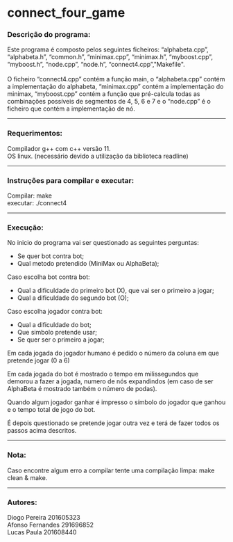 # connect_four_game

### Descrição do programa:

Este programa é composto pelos seguintes ficheiros: “alphabeta.cpp”, “alphabeta.h”, “common.h”, “minimax.cpp”, “minimax.h”, “myboost.cpp”, “myboost.h”, “node.cpp”, “node.h”, “connect4.cpp”,"Makefile". <br/> <br/> 
O ficheiro “connect4.cpp” contém a função main,  o “alphabeta.cpp” contém a implementação do alphabeta, “minimax.cpp” contém a implementação do minimax, “myboost.cpp” contém a função que pré-calcula todas as combinações possíveis de segmentos de 4, 5, 6 e 7 e o “node.cpp” é o ficheiro que contém a implementação de nó. <br/> 

-------------------------------------------

### Requerimentos:

Compilador g++ com c++ versão 11. <br/>
OS linux. (necessário devido a utilização da biblioteca readline)

-------------------------------------------

### Instruções para compilar e executar:

Compilar: make <br/> 
executar: ./connect4 <br/> 

-------------------------------------------

### Execução:

No inicio do programa vai ser questionado as seguintes perguntas: <br/> 
* Se quer bot contra bot; <br/> 
* Qual metodo pretendido (MiniMax ou AlphaBeta); <br/> 

Caso escolha bot contra bot: <br/> 
* Qual a dificuldade do primeiro bot (X), que vai ser o primeiro a jogar; <br/> 
* Qual a dificuldade do segundo bot (O); <br/> 

Caso escolha jogador contra bot: <br/> 
* Qual a dificuldade do bot; <br/> 
* Que simbolo pretende usar; <br/> 
* Se quer ser o primeiro a jogar; <br/> 

Em cada jogada do jogador humano é pedido o número da coluna em que pretende jogar (0 a 6) <br/> 

Em cada jogada do bot é mostrado o tempo em milissegundos que demorou a fazer a jogada, numero de nós expandindos (em caso de ser AlphaBeta é mostrado também o número de podas). <br/> 

Quando algum jogador ganhar é impresso o símbolo do jogador que ganhou e o tempo total de jogo do bot. <br/> 

É depois questionado se pretende jogar outra vez e terá de fazer todos os passos acima descritos. <br/> 

-------------------------------------------

### Nota:

Caso encontre algum erro a compilar tente uma compilação limpa: make clean & make. <br/> 

-------------------------------------------

### Autores:

Diogo Pereira           201605323 <br/> 
Afonso Fernandes        291696852 <br/> 
Lucas Paula             201608440 <br/> 

